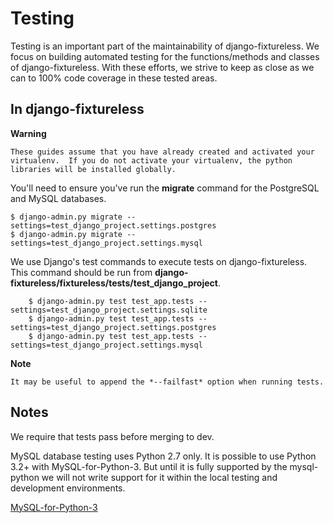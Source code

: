 Testing
=======
Testing is an important part of the maintainability of django-fixtureless. We focus on building automated testing for the functions/methods and classes of django-fixtureless. With these efforts, we strive to keep as close as we can to 100% code coverage in these tested areas.

In django-fixtureless
---------------------

**Warning**
    
    These guides assume that you have already created and activated your
    virtualenv.  If you do not activate your virtualenv, the python
    libraries will be installed globally.

You'll need to ensure you've run the **migrate** command for the PostgreSQL and MySQL databases.

    $ django-admin.py migrate --settings=test_django_project.settings.postgres
    $ django-admin.py migrate --settings=test_django_project.settings.mysql

We use Django's test commands to execute tests on django-fixtureless. This command should be run from
**django-fixtureless/fixtureless/tests/test_django_project**.

        $ django-admin.py test test_app.tests --settings=test_django_project.settings.sqlite
        $ django-admin.py test test_app.tests --settings=test_django_project.settings.postgres
        $ django-admin.py test test_app.tests --settings=test_django_project.settings.mysql

**Note**

    It may be useful to append the *--failfast* option when running tests.

Notes
-----
We require that tests pass before merging to dev.

MySQL database testing uses Python 2.7 only.  It is possible to use
Python 3.2+ with MySQL-for-Python-3.  But until it is fully supported by
the mysql-python we will not write support for it within the local testing
and development environments.

[MySQL-for-Python-3](https://github.com/davispuh/MySQL-for-Python-3)
